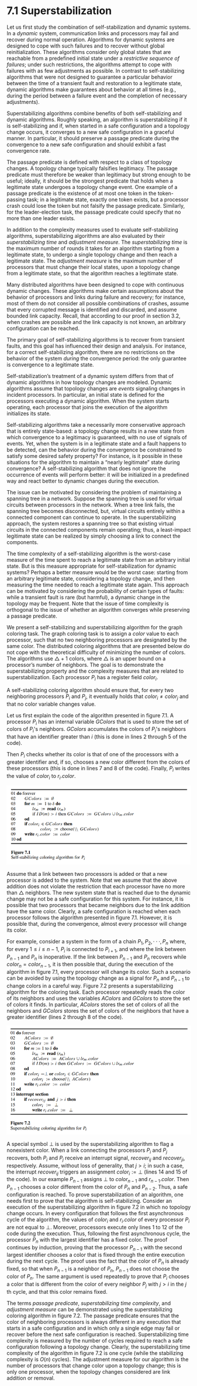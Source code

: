 # 7.1 Superstabilization

Let us first study the combination of self-stabilization and dynamic systems. In a *dynamic* system, communication links and processors may fail and recover during normal operation. Algorithms for dynamic systems are designed to cope with such failures and to recover without global reinitialization. These algorithms consider only global states that are reachable from a predefined initial state under a *restrictive sequence of failures*; under such restrictions, the algorithms attempt to cope with failures with as few adjustments as possible. In contrast to self-stabilizing algorithms that were not designed to guarantee a particular behavior between the time of a transient fault and restoration to a legitimate state, dynamic algorithms make guarantees about behavior at all times (e.g., during the period between a failure event and the completion of necessary adjustments).

Superstabilizing algorithms combine benefits of both self-stabilizing and dynamic algorithms. Roughly speaking, an algorithm is superstabilizing if it is self-stabilizing and if, when started in a safe configuration and a topology change occurs, it converges to a new safe configuration in a graceful manner. In particular, it should preserve a passage predicate during the convergence to a new safe configuration and should exhibit a fast convergence rate.

The passage predicate is defined with respect to a class of topology changes. A topology change typically falsifies legitimacy. The passage predicate must therefore be weaker than legitimacy but strong enough to be useful; ideally, it should be the strongest predicate that holds when a legitimate state undergoes a topology change event. One example of a passage predicate is the existence of at most one token in the token-passing task; in a legitimate state, exactly one token exists, but a processor crash could lose the token but not falsify the passage predicate. Similarly, for the leader-election task, the passage predicate could specify that no more than one leader exists.

In addition to the complexity measures used to evaluate self-stabilizing algorithms, superstabilizing algorithms are also evaluated by their *superstabilizing time* and *adjustment measure*. The *superstabilizing time* is the maximum number of rounds it takes for an algorithm starting from a legitimate state, to undergo a single topology change and then reach a legitimate state. The *adjustment measure* is the maximum number of processors that must change their local states, upon a topology change from a legitimate state, so that the algorithm reaches a legitimate state.

Many distributed algorithms have been designed to cope with continuous dynamic changes. These algorithms make certain assumptions about the behavior of processors and links during failure and recovery; for instance, most of them do not consider all possible combinations of crashes, assume that every corrupted message is identified and discarded, and assume bounded link capacity. Recall, that according to our proof in section 3.2, when crashes are possible and the link capacity is not known, an arbitrary configuration can be reached.

The primary goal of self-stabilizing algorithms is to recover from transient faults, and this goal has influenced their design and analysis. For instance, for a correct self-stabilizing algorithm, there are no restrictions on the behavior of the system *during* the convergence period: the only guarantee is convergence to a legitimate state.

Self-stabilization’s treatment of a dynamic system differs from that of dynamic algorithms in how topology changes are modeled. Dynamic algorithms assume that topology changes are *events* signaling changes in incident processors. In particular, an initial state is defined for the processors executing a dynamic algorithm. When the system starts operating, each processor that joins the execution of the algorithm initializes its state.

Self-stabilizing algorithms take a necessarily more conservative approach that is entirely state-based: a topology change results in a new state from which convergence to a legitimacy is guaranteed, with no use of signals of events. Yet, when the system is in a legitimate state and a fault happens to be detected, can the behavior during the convergence be constrained to satisfy some desired safety property? For instance, is it possible in these situations for the algorithm to maintain a “nearly legitimate” state during convergence? A self-stabilizing algorithm that does not ignore the occurrence of events will perform better: it will be initialized in a predefined way and react better to dynamic changes during the execution.

The issue can be motivated by considering the problem of maintaining a spanning tree in a network. Suppose the spanning tree is used for virtual circuits between processors in the network. When a tree link fails, the spanning tree becomes disconnected, but, virtual circuits entirely within a connected component can continue to operate. In the superstabilizing approach, the system restores a spanning tree so that existing virtual circuits in the connected components remain operating; thus, a least-impact legitimate state can be realized by simply choosing a link to connect the components.

The time complexity of a self-stabilizing algorithm is the worst-case measure of the time spent to reach a legitimate state from an arbitrary initial state. But is this measure appropriate for self-stabilization for dynamic systems? Perhaps a better measure would be the worst case: starting from an arbitrary legitimate state, considering a topology change, and then measuring the time needed to reach a legitimate state again. This approach can be motivated by considering the probability of certain types of faults: while a transient fault is rare (but harmful), a dynamic change in the topology may be frequent. Note that the issue of time complexity is orthogonal to the issue of whether an algorithm converges while preserving a passage predicate.

We present a self-stabilizing and superstabilizing algorithm for the graph coloring task. The graph coloring task is to assign a $color$ value to each processor, such that no two neighboring processors are designated by the same color. The distributed coloring algorithms that are presented below do not cope with the theoretical difficulty of minimizing the number of colors. The algorithms use $\triangle+1$ colors, where $\triangle$ is an upper bound on a processor’s number of neighbors. The goal is to demonstrate the superstabilizing property and the complexity measures that are related to superstabilization. Each processor $P_i$ has a register field ${color}_i$.

A self-stabilizing coloring algorithm should ensure that, for every two neighboring processors $P_i$ and $P_j$, it eventually holds that ${color}_i \neq {color}_j$ and that no color variable changes value.

Let us first explain the code of the algorithm presented in figure 7.1. A processor $P_i$ has an internal variable $GColors$ that is used to store the set of colors of $P_i$'s neighbors. $GColors$ accumulates the colors of $P_i$'s neighbors that have an identifier greater than $i$ (this is done in lines 2 through 5 of the code).

Then $P_i$ checks whether its color is that of one of the processors with a greater identifier and, if so, chooses a new color different from the colors of these processors (this is done in lines 7 and 8 of the code). Finally, $P_i$ writes the value of ${color}_i$ to $r_i.color$.

![figure_7.1](images/figure_7.1.png)

Assume that a link between two processors is added or that a new processor is added to the system. Note that we assume that the above addition does not violate the restriction that each processor have no more than $\triangle$ neighbors. The new system state that is reached due to the dynamic change may not be a safe configuration for this system. For instance, it is possible that two processors that became neighbors due to the link addition have the same color. Clearly, a safe configuration is reached when each processor follows the algorithm presented in figure 7.1. However, it is possible that, during the convergence, almost every processor will change its color.

For example, consider a system in the form of a chain $P_1, P_2, ···, P_n$ where, for every $1 \leq i \leq n - 1$, $P_i$ is connected to $P_{i+1}$, and where the link between $P_{n-1}$ and $P_n$ is inoperative. If the link between $P_{n-1}$ and $P_n$ recovers while ${color}_n = {color}_{n-1}$, it is then possible that, during the execution of the algorithm in figure 7.1, every processor will change its color. Such a scenario can be avoided by using the topology change as a signal for $P_n$ and $P_{n-1}$ to change colors in a careful way. Figure 7.2 presents a superstabilizing algorithm for the coloring task. Each processor repeatedly reads the color of its neighbors and uses the variables $AColors$ and $GColors$ to store the set of colors it finds. In particular, $AColors$ stores the set of colors of all the neighbors and $GColors$ stores the set of colors of the neighbors that have a greater identifier (lines 2 through 8 of the code).

![figure_7.2](images/figure_7.2.png)

A special symbol $\perp$ is used by the superstabilizing algorithm to flag a nonexistent color. When a link connecting the processors $P_i$ and $P_j$ recovers, both $P_i$ and $P_j$ receive an interrupt signal, ${recover}_{ij}$ and ${recover}_{ji}$, respectively. Assume, without loss of generality, that $j > i$; in such a case, the interrupt ${recover}_{ij}$ triggers an assignment ${color}_i := \perp$ (lines 14 and 15 of the code). In our example $P_{n-1}$ assigns $\perp$ to ${color}_{n-1}$ and $r_{n-1}.color$. Then $P_{n-1}$ chooses a color different from the color of $P_n$ and $P_{n-2}$. Thus, a safe configuration is reached. To prove superstabilization of an algorithm, one needs first to prove that the algorithm is self-stabilizing. Consider an execution of the superstabilizing algorithm in figure 7.2 in which no topology change occurs. In every configuration that follows the first asynchronous cycle of the algorithm, the values of ${color}_i$ and $r_i.color$ of every processor $P_i$ are not equal to $\perp$. Moreover, processors execute only lines 1 to 12 of the code during the execution. Thus, following the first asynchronous cycle, the processor $P_n$ with the largest identifier has a fixed color. The proof continues by induction, proving that the processor $P_{n-1}$ with the second largest identifier chooses a color that is fixed through the entire execution during the next cycle. The proof uses the fact that the color of $P_n$ is already fixed, so that when $P_{n-1}$ is a neighbor of $P_n$, $P_{n-1}$ does not choose the color of $P_n$. The same argument is used repeatedly to prove that $P_i$ chooses a color that is different from the color of every neighbor $P_j$ with $j > i$ in the $j$ th cycle, and that this color remains fixed.

The terms *passage predicate*, *superstabilizing time complexity*, and *adjustment measure* can be demonstrated using the superstabilizing coloring algorithm in figure 7.2. The passage predicate ensures that the color of neighboring processors is always different in any execution that starts in a safe configuration and in which only a single edge may fail or recover before the next safe configuration is reached. Superstabilizing time complexity is measured by the number of cycles required to reach a safe configuration following a topology change. Clearly, the superstabilizing time complexity of the algorithm in figure 7.2 is one cycle (while the stabilizing complexity is $O(n)$ cycles). The adjustment measure for our algorithm is the number of processors that change color upon a topology change; this is only one processor, when the topology changes considered are link addition or removal.
